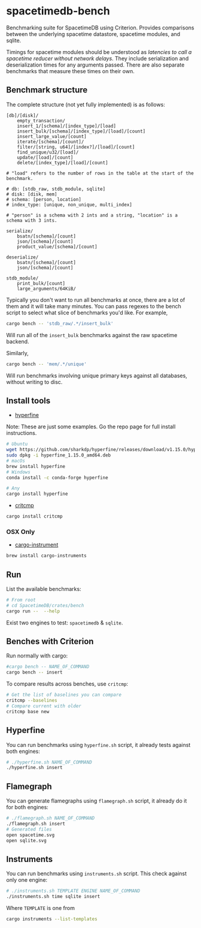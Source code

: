 # spacetimedb-bench
Benchmarking suite for SpacetimeDB using Criterion. Provides comparisons between the underlying spacetime datastore, spacetime modules, and sqlite.

Timings for spacetime modules should be understood as *latencies to call a spacetime reducer without network delays*. They include serialization and deserialization times for any arguments passed. There are also separate benchmarks that measure these times on their own.

## Benchmark structure

The complete structure (not yet fully implemented) is as follows:

```
[db]/[disk]/
    empty_transaction/
    insert_1/[schema]/[index_type]/[load]
    insert_bulk/[schema]/[index_type]/[load]/[count]
    insert_large_value/[count]
    iterate/[schema]/[count]/
    filter/[string, u64]/[index?]/[load]/[count]
    find_unique/u32/[load]/
    update/[load]/[count]
    delete/[index_type]/[load]/[count]

# "load" refers to the number of rows in the table at the start of the benchmark.

# db: [stdb_raw, stdb_module, sqlite]
# disk: [disk, mem]
# schema: [person, location]
# index_type: [unique, non_unique, multi_index]

# "person" is a schema with 2 ints and a string, "location" is a schema with 3 ints.

serialize/
    bsatn/[schema]/[count]
    json/[schema]/[count]
    product_value/[schema]/[count]

deserialize/
    bsatn/[schema]/[count]
    json/[schema]/[count]

stdb_module/
    print_bulk/[count]
    large_arguments/64KiB/
```

Typically you don't want to run all benchmarks at once, there are a lot of them and it will take many minutes.
You can pass regexes to the bench script to select what slice of benchmarks you'd like. For example,

```sh
cargo bench -- 'stdb_raw/.*/insert_bulk'
```
Will run all of the `insert_bulk` benchmarks against the raw spacetime backend.

Similarly, 
```sh
cargo bench -- 'mem/.*/unique'
```
Will run benchmarks involving unique primary keys against all databases, without writing to disc.

## Install tools

- [hyperfine](https://github.com/sharkdp/hyperfine)

Note: These are just some examples. Go the repo page for full install instructions.

```bash
# Ubuntu
wget https://github.com/sharkdp/hyperfine/releases/download/v1.15.0/hyperfine_1.15.0_amd64.deb
sudo dpkg -i hyperfine_1.15.0_amd64.deb
# macOs
brew install hyperfine
# Windows
conda install -c conda-forge hyperfine

# Any
cargo install hyperfine
```

- [critcmp](https://github.com/BurntSushi/critcmp)
```bash
cargo install critcmp
```

### OSX Only

- [cargo-instrument](https://github.com/cmyr/cargo-instruments)

```bash
brew install cargo-instruments
```

## Run

List the available benchmarks:

```bash
# From root
# cd SpacetimeDB/crates/bench
cargo run --  --help
```
Exist two engines to test: `spacetimedb` & `sqlite`.

## Benches with Criterion

Run normally with cargo:

```bash
#cargo bench -- NAME_OF_COMMAND
cargo bench -- insert
```

To compare results across benches, use `critcmp`:

```bash
# Get the list of baselines you can compare
critcmp --baselines
# Compare current with older
critcmp base new
```

## Hyperfine

You can run benchmarks using `hyperfine.sh` script, it already tests against both engines:

```bash
# ./hyperfine.sh NAME_OF_COMMAND
./hyperfine.sh insert
```

## Flamegraph

You can generate flamegraphs using `flamegraph.sh` script, it already do it for both engines:

```bash
# ./flamegraph.sh NAME_OF_COMMAND
./flamegraph.sh insert
# Generated files
open spacetime.svg
open sqlite.svg
```

## Instruments

You can run benchmarks using `instruments.sh` script. This check against only one engine:

```bash
# ./instruments.sh TEMPLATE ENGINE NAME_OF_COMMAND
./instruments.sh time sqlite insert
```
Where `TEMPLATE` is one from 

```bash
cargo instruments --list-templates
```

